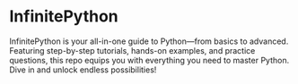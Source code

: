 # InfinitePython
InfinitePython is your all-in-one guide to Python—from basics to advanced. Featuring step-by-step tutorials, hands-on examples, and practice questions, this repo equips you with everything you need to master Python. Dive in and unlock endless possibilities!
